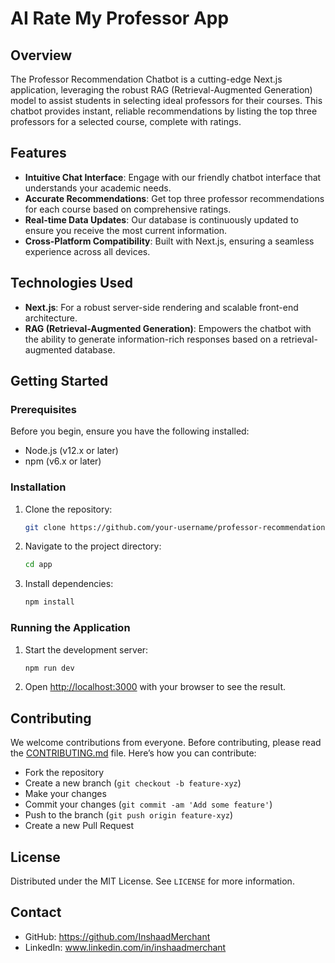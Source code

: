# AI Rate My Professor App

## Overview
The Professor Recommendation Chatbot is a cutting-edge Next.js application, leveraging the robust RAG (Retrieval-Augmented Generation) model to assist students in selecting ideal professors for their courses. This chatbot provides instant, reliable recommendations by listing the top three professors for a selected course, complete with ratings.

## Features
- **Intuitive Chat Interface**: Engage with our friendly chatbot interface that understands your academic needs.
- **Accurate Recommendations**: Get top three professor recommendations for each course based on comprehensive ratings.
- **Real-time Data Updates**: Our database is continuously updated to ensure you receive the most current information.
- **Cross-Platform Compatibility**: Built with Next.js, ensuring a seamless experience across all devices.

## Technologies Used
- **Next.js**: For a robust server-side rendering and scalable front-end architecture.
- **RAG (Retrieval-Augmented Generation)**: Empowers the chatbot with the ability to generate information-rich responses based on a retrieval-augmented database.


## Getting Started

### Prerequisites
Before you begin, ensure you have the following installed:
- Node.js (v12.x or later)
- npm (v6.x or later)

### Installation
1. Clone the repository:
   ```bash
   git clone https://github.com/your-username/professor-recommendation-chatbot.git
   ```
2. Navigate to the project directory:
   ```bash
   cd app
   ```
3. Install dependencies:
   ```bash
   npm install
   ```

### Running the Application
1. Start the development server:
   ```bash
   npm run dev
   ```
2. Open [http://localhost:3000](http://localhost:3000) with your browser to see the result.

## Contributing
We welcome contributions from everyone. Before contributing, please read the [CONTRIBUTING.md](CONTRIBUTING.md) file. Here’s how you can contribute:
- Fork the repository
- Create a new branch (`git checkout -b feature-xyz`)
- Make your changes
- Commit your changes (`git commit -am 'Add some feature'`)
- Push to the branch (`git push origin feature-xyz`)
- Create a new Pull Request

## License
Distributed under the MIT License. See `LICENSE` for more information.

## Contact
- GitHub: https://github.com/InshaadMerchant
- LinkedIn: www.linkedin.com/in/inshaadmerchant

